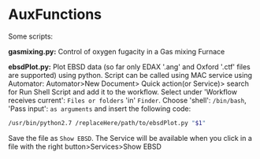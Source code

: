 # AuxFunctions
Some scripts:

  **gasmixing.py:** Control of oxygen fugacity in a Gas mixing Furnace
  
  **ebsdPlot.py:** Plot EBSD data (so far only EDAX '.ang' and Oxford '.ctf' files are supported) using python. Script can be called using MAC service using Automator:
   Automator>New Document> Quick action(or Service)> search for Run Shell Script and add it to the workflow. Select under 'Workflow receives current': `Files or folders` 'in' `Finder`. Choose 'shell': `/bin/bash`, 'Pass input': `as arguments` and insert the following code: 
   ```bash
   /usr/bin/python2.7 /replaceHere/path/to/ebsdPlot.py "$1"
   ```
   Save the file as `Show EBSD`. The Service will be available when you click in a file with the right button>Services>Show EBSD
